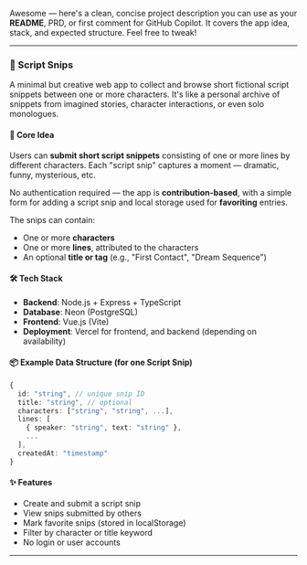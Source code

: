 Awesome — here's a clean, concise project description you can use as your **README**, PRD, or first comment for GitHub Copilot. It covers the app idea, stack, and expected structure. Feel free to tweak!

---

### 📘 Script Snips

A minimal but creative web app to collect and browse short fictional script snippets between one or more characters. It's like a personal archive of snippets from imagined stories, character interactions, or even solo monologues.

#### 🧠 Core Idea
Users can **submit short script snippets** consisting of one or more lines by different characters. Each "script snip" captures a moment — dramatic, funny, mysterious, etc.

No authentication required — the app is **contribution-based**, with a simple form for adding a script snip and local storage used for **favoriting** entries.

The snips can contain:
- One or more **characters**
- One or more **lines**, attributed to the characters
- An optional **title or tag** (e.g., "First Contact", "Dream Sequence")

#### 🛠️ Tech Stack
- **Backend**: Node.js + Express + TypeScript
- **Database**: Neon (PostgreSQL)
- **Frontend**: Vue.js (Vite)
- **Deployment**: Vercel for frontend, and backend (depending on availability)

#### 📦 Example Data Structure (for one Script Snip)
```ts
{
  id: "string", // unique snip ID
  title: "string", // optional
  characters: ["string", "string", ...],
  lines: [
    { speaker: "string", text: "string" },
    ...
  ],
  createdAt: "timestamp"
}
```

#### ✨ Features
- Create and submit a script snip
- View snips submitted by others
- Mark favorite snips (stored in localStorage)
- Filter by character or title keyword
- No login or user accounts

---